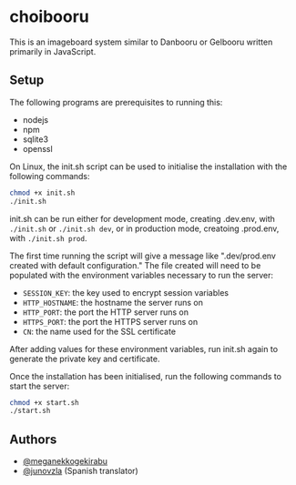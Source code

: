 # choibooru

This is an imageboard system similar to Danbooru or Gelbooru written primarily in JavaScript.


## Setup

The following programs are prerequisites to running this:

- nodejs
- npm
- sqlite3
- openssl

On Linux, the init.sh script can be used to initialise the installation with the following commands:

```sh
chmod +x init.sh
./init.sh
```

init.sh can be run either for development mode, creating .dev.env, with `./init.sh` or `./init.sh dev`, or in production mode, creatoing .prod.env, with `./init.sh prod`.

The first time running the script will give a message like ".dev/prod.env created with default configuration." The file created will need to be populated with the environment variables necessary to run the server:

- `SESSION_KEY`: the key used to encrypt session variables
- `HTTP_HOSTNAME`: the hostname the server runs on
- `HTTP_PORT`: the port the HTTP server runs on
- `HTTPS_PORT`: the port the HTTPS server runs on
- `CN`: the name used for the SSL certificate

After adding values for these environment variables, run init.sh again to generate the private key and certificate.

Once the installation has been initialised, run the following commands to start the server:

```sh
chmod +x start.sh
./start.sh
```


## Authors

- [@meganekkogekirabu](https://www.github.com/meganekkogekirabu)
- [@junovzla](https://www.github.com/junovzla) (Spanish translator)
